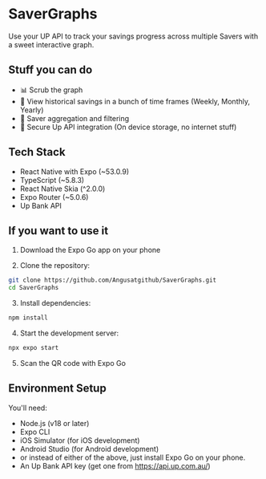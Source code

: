 # SaverGraphs

Use your UP API to track your savings progress across multiple Savers with a sweet interactive graph.

## Stuff you can do

- 📊 Scrub the graph
- 📅 View historical savings in a bunch of time frames (Weekly, Monthly, Yearly)
- 🏦 Saver aggregation and filtering
- 🔐 Secure Up API integration (On device storage, no internet stuff)

## Tech Stack

- React Native with Expo (~53.0.9)
- TypeScript (~5.8.3)
- React Native Skia (^2.0.0)
- Expo Router (~5.0.6)
- Up Bank API

## If you want to use it

1. Download the Expo Go app on your phone

2. Clone the repository:
```bash
git clone https://github.com/Angusatgithub/SaverGraphs.git
cd SaverGraphs
```

3. Install dependencies:
```bash
npm install
```

4. Start the development server:
```bash
npx expo start
```

5. Scan the QR code with Expo Go

## Environment Setup

You'll need:
- Node.js (v18 or later)
- Expo CLI
- iOS Simulator (for iOS development)
- Android Studio (for Android development)
- or instead of either of the above, just install Expo Go on your phone.
- An Up Bank API key (get one from https://api.up.com.au/)
